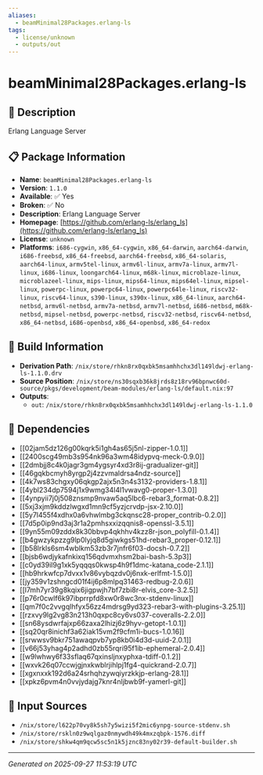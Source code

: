 ```yaml
---
aliases:
  - beamMinimal28Packages.erlang-ls
tags:
  - license/unknown
  - outputs/out
---
```


# beamMinimal28Packages.erlang-ls

## 📝 Description

Erlang Language Server

## 📋 Package Information

- **Name**: `beamMinimal28Packages.erlang-ls`
- **Version**: `1.1.0`
- **Available**: ✅ Yes
- **Broken**: ✅ No
- **Description**: Erlang Language Server
- **Homepage**: [https://github.com/erlang-ls/erlang_ls](https://github.com/erlang-ls/erlang_ls)
- **License**: `unknown`
- **Platforms**: `i686-cygwin`, `x86_64-cygwin`, `x86_64-darwin`, `aarch64-darwin`, `i686-freebsd`, `x86_64-freebsd`, `aarch64-freebsd`, `x86_64-solaris`, `aarch64-linux`, `armv5tel-linux`, `armv6l-linux`, `armv7a-linux`, `armv7l-linux`, `i686-linux`, `loongarch64-linux`, `m68k-linux`, `microblaze-linux`, `microblazeel-linux`, `mips-linux`, `mips64-linux`, `mips64el-linux`, `mipsel-linux`, `powerpc-linux`, `powerpc64-linux`, `powerpc64le-linux`, `riscv32-linux`, `riscv64-linux`, `s390-linux`, `s390x-linux`, `x86_64-linux`, `aarch64-netbsd`, `armv6l-netbsd`, `armv7a-netbsd`, `armv7l-netbsd`, `i686-netbsd`, `m68k-netbsd`, `mipsel-netbsd`, `powerpc-netbsd`, `riscv32-netbsd`, `riscv64-netbsd`, `x86_64-netbsd`, `i686-openbsd`, `x86_64-openbsd`, `x86_64-redox`

## 🔧 Build Information

- **Derivation Path**: `/nix/store/rhkn8rx0qxbk5msamhhchx3dl149ldwj-erlang-ls-1.1.0.drv`
- **Source Position**: `/nix/store/ns30sqxb36k8jrds8z18rv96bpnwc60d-source/pkgs/development/beam-modules/erlang-ls/default.nix:97`
- **Outputs**:
  - `out`:  `/nix/store/rhkn8rx0qxbk5msamhhchx3dl149ldwj-erlang-ls-1.1.0`

## 🔗 Dependencies

- [[02jam5dz126g00kqrk5i1gh4as65j5nl-zipper-1.0.1]]
- [[2400scg49mb3s954nk96a3wm48idypvq-meck-0.9.0]]
- [[2dmbjj8c4k0jagr3gm4ygsyr4xd3r8ij-gradualizer-git]]
- [[46gqkbcmyh8yrgp2j4zzvmaldrsa4ndz-source]]
- [[4k7ws83chgxy06qkgp2ajx5n3n4s3132-providers-1.8.1]]
- [[4ybl234dp7594j1x9wmg34l4l1vwavg0-proper-1.3.0]]
- [[4ynpyii7j0j508znsmp9nvaw5aq5lbc6-rebar3_format-0.8.2]]
- [[5xj3xjm9kddzlwgxd1mn9cf5yzjcrvdp-jsx-2.10.0]]
- [[5y7l455f4xdhx0a6vhwlmbg3ckqnsc28-proper_contrib-0.2.0]]
- [[7d5p0ip9nd3aj3r1a2pmhsxxizqqnis8-openssl-3.5.1]]
- [[9yn55m09zddx8k30bbvp4qkhhv4kzz8r-json_polyfill-0.1.4]]
- [[b4gwzykpzzg9lp0lyjq8d5giwkgs51hd-rebar3_proper-0.12.1]]
- [[b58lrkls6sm4wblkm53zb3r7jnfr6f03-docsh-0.7.2]]
- [[bjsb6wdjykafnkixq156qdvmxhsm2bai-bash-5.3p3]]
- [[c0yd39il9g1xk5yqqqs0kwsp4h9f1dmc-katana_code-2.1.1]]
- [[hb9hrkwfcp7dvxx1v86vybqzdv0j6nxk-erlfmt-1.5.0]]
- [[jy359v1zshngcd01f4ij6p8mlpq31463-redbug-2.0.6]]
- [[l7mh7yr39g8kqix6jigpwjh7bf7zbi8r-elvis_core-3.2.5]]
- [[p76r0cwlf6k97ibprrpfd8xw0r8wc3nx-stdenv-linux]]
- [[qm7f0c2vvgqlhfyx56zz4mdrsg9yd323-rebar3-with-plugins-3.25.1]]
- [[rzxvy9lg2vg83n213h0qxpc8cy6vs037-coveralls-2.2.0]]
- [[sn68ysdwrfajxp66zaxa2lhizj6z9hyv-getopt-1.0.1]]
- [[sq20qr8inichf3a62iak15vm2f9cfm1i-bucs-1.0.16]]
- [[srwwsv9bkr751awaqpvb7yp8kb0i4d3d-uuid-2.0.1]]
- [[v66j53yhag4p2adhd0zb55rqri95f1ib-ephemeral-2.0.4]]
- [[w9lwhwy6f33sflaq67qxinsljnxyphxa-tdiff-0.1.2]]
- [[wxvk26q07ccwjgjnxkwblrjihlpj1fg4-quickrand-2.0.7]]
- [[xgxnxxk192d6a24srhqhzywqiyrzkkjp-erlang-28.1]]
- [[xpkz6pvm4n0vvjydajg7knr4nljbwb9f-yamerl-git]]

## 📁 Input Sources

- `/nix/store/l622p70vy8k5sh7y5wizi5f2mic6ynpg-source-stdenv.sh`
- `/nix/store/rskln0z9wqlgaz0nmywdh49k4mxzqbpk-1576.diff`
- `/nix/store/shkw4qm9qcw5sc5n1k5jznc83ny02r39-default-builder.sh`

---
*Generated on 2025-09-27 11:53:19 UTC*
